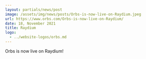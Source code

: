 ```yaml
---
layout: partials/news/post
image: /assets/img/news/posts/Orbs-is-now-live-on-Raydium.jpeg
url: https://www.orbs.com/Orbs-is-now-live-on-Raydium/
date: 18, November 2021
title: Raydium
logo: 
  - ../website-logos/orbs.md
---
```



 Orbs is now live on Raydium!